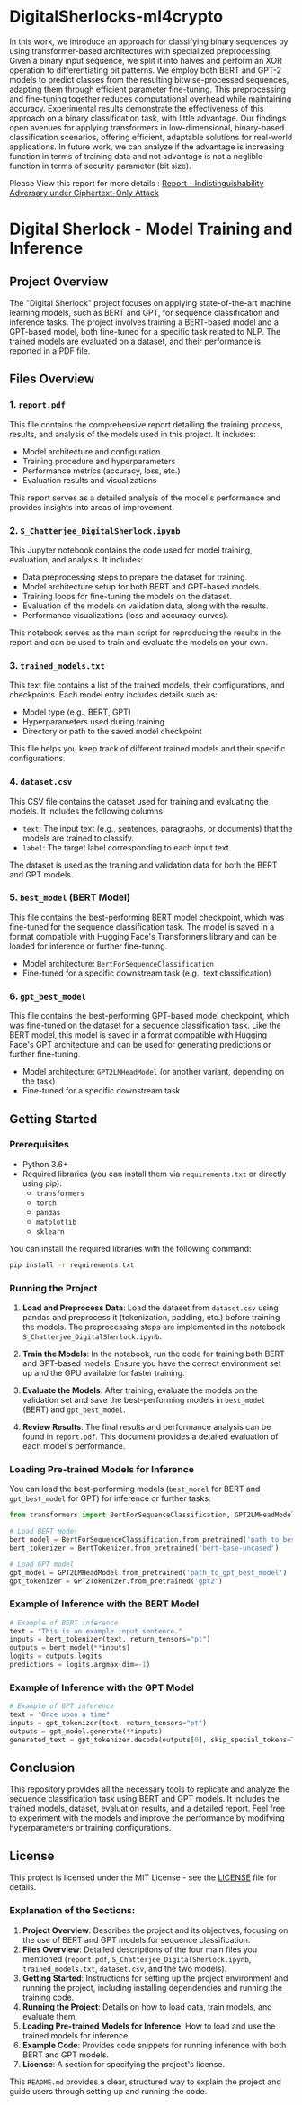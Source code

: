 # DigitalSherlocks-ml4crypto
 In this work, we introduce an approach for classifying binary sequences by using transformer-based architectures with specialized preprocessing. Given a binary input sequence, we split it into halves and perform an XOR operation to differentiating bit patterns. We employ both BERT and GPT-2 models to predict classes from the resulting bitwise-processed sequences, adapting them through efficient parameter fine-tuning. This preprocessing and fine-tuning together reduces computational overhead while maintaining accuracy. Experimental results demonstrate the effectiveness of this approach on a binary classification task, with little advantage. Our findings open avenues for applying transformers in low-dimensional, binary-based classification scenarios, offering efficient, adaptable solutions for real-world applications. In future work, we can analyze if the advantage is increasing function in terms of training data and not advantage is not a neglible function in terms of security parameter (bit size).

 Please View this report for more details : [Report - Indistinguishability Adversary under Ciphertext-Only Attack](https://github.com/SandeepChatterjee66/DigitalSherlocks-ml4crypto/blob/main/Report%20-%20S_Chatterjee___Indistinguishability_Adversary_under_Ciphertext_Only_Attack.pdf)


# Digital Sherlock - Model Training and Inference

## Project Overview

The "Digital Sherlock" project focuses on applying state-of-the-art machine learning models, such as BERT and GPT, for sequence classification and inference tasks. The project involves training a BERT-based model and a GPT-based model, both fine-tuned for a specific task related to NLP. The trained models are evaluated on a dataset, and their performance is reported in a PDF file.

## Files Overview

### 1. `report.pdf`
This file contains the comprehensive report detailing the training process, results, and analysis of the models used in this project. It includes:

- Model architecture and configuration
- Training procedure and hyperparameters
- Performance metrics (accuracy, loss, etc.)
- Evaluation results and visualizations

This report serves as a detailed analysis of the model's performance and provides insights into areas of improvement.

### 2. `S_Chatterjee_DigitalSherlock.ipynb`
This Jupyter notebook contains the code used for model training, evaluation, and analysis. It includes:

- Data preprocessing steps to prepare the dataset for training.
- Model architecture setup for both BERT and GPT-based models.
- Training loops for fine-tuning the models on the dataset.
- Evaluation of the models on validation data, along with the results.
- Performance visualizations (loss and accuracy curves).

This notebook serves as the main script for reproducing the results in the report and can be used to train and evaluate the models on your own.

### 3. `trained_models.txt`
This text file contains a list of the trained models, their configurations, and checkpoints. Each model entry includes details such as:

- Model type (e.g., BERT, GPT)
- Hyperparameters used during training
- Directory or path to the saved model checkpoint

This file helps you keep track of different trained models and their specific configurations.

### 4. `dataset.csv`
This CSV file contains the dataset used for training and evaluating the models. It includes the following columns:

- `text`: The input text (e.g., sentences, paragraphs, or documents) that the models are trained to classify.
- `label`: The target label corresponding to each input text.

The dataset is used as the training and validation data for both the BERT and GPT models.

### 5. `best_model` (BERT Model)
This file contains the best-performing BERT model checkpoint, which was fine-tuned for the sequence classification task. The model is saved in a format compatible with Hugging Face's Transformers library and can be loaded for inference or further fine-tuning.

- Model architecture: `BertForSequenceClassification`
- Fine-tuned for a specific downstream task (e.g., text classification)

### 6. `gpt_best_model`
This file contains the best-performing GPT-based model checkpoint, which was fine-tuned on the dataset for a sequence classification task. Like the BERT model, this model is saved in a format compatible with Hugging Face's GPT architecture and can be used for generating predictions or further fine-tuning.

- Model architecture: `GPT2LMHeadModel` (or another variant, depending on the task)
- Fine-tuned for a specific downstream task

## Getting Started

### Prerequisites

- Python 3.6+
- Required libraries (you can install them via `requirements.txt` or directly using pip):
  - `transformers`
  - `torch`
  - `pandas`
  - `matplotlib`
  - `sklearn`

You can install the required libraries with the following command:

```bash
pip install -r requirements.txt
```

### Running the Project

1. **Load and Preprocess Data**:
   Load the dataset from `dataset.csv` using pandas and preprocess it (tokenization, padding, etc.) before training the models. The preprocessing steps are implemented in the notebook `S_Chatterjee_DigitalSherlock.ipynb`.

2. **Train the Models**:
   In the notebook, run the code for training both BERT and GPT-based models. Ensure you have the correct environment set up and the GPU available for faster training.

3. **Evaluate the Models**:
   After training, evaluate the models on the validation set and save the best-performing models in `best_model` (BERT) and `gpt_best_model`.

4. **Review Results**:
   The final results and performance analysis can be found in `report.pdf`. This document provides a detailed evaluation of each model's performance.

### Loading Pre-trained Models for Inference

You can load the best-performing models (`best_model` for BERT and `gpt_best_model` for GPT) for inference or further tasks:

```python
from transformers import BertForSequenceClassification, GPT2LMHeadModel, BertTokenizer, GPT2Tokenizer

# Load BERT model
bert_model = BertForSequenceClassification.from_pretrained('path_to_best_model')
bert_tokenizer = BertTokenizer.from_pretrained('bert-base-uncased')

# Load GPT model
gpt_model = GPT2LMHeadModel.from_pretrained('path_to_gpt_best_model')
gpt_tokenizer = GPT2Tokenizer.from_pretrained('gpt2')
```

### Example of Inference with the BERT Model

```python
# Example of BERT inference
text = "This is an example input sentence."
inputs = bert_tokenizer(text, return_tensors="pt")
outputs = bert_model(**inputs)
logits = outputs.logits
predictions = logits.argmax(dim=-1)
```

### Example of Inference with the GPT Model

```python
# Example of GPT inference
text = "Once upon a time"
inputs = gpt_tokenizer(text, return_tensors="pt")
outputs = gpt_model.generate(**inputs)
generated_text = gpt_tokenizer.decode(outputs[0], skip_special_tokens=True)
```

## Conclusion

This repository provides all the necessary tools to replicate and analyze the sequence classification task using BERT and GPT models. It includes the trained models, dataset, evaluation results, and a detailed report. Feel free to experiment with the models and improve the performance by modifying hyperparameters or training configurations.

## License

This project is licensed under the MIT License - see the [LICENSE](LICENSE) file for details.


### Explanation of the Sections:

1. **Project Overview**: Describes the project and its objectives, focusing on the use of BERT and GPT models for sequence classification.
2. **Files Overview**: Detailed descriptions of the four main files you mentioned (`report.pdf`, `S_Chatterjee_DigitalSherlock.ipynb`, `trained_models.txt`, `dataset.csv`, and the two models).
3. **Getting Started**: Instructions for setting up the project environment and running the project, including installing dependencies and running the training code.
4. **Running the Project**: Details on how to load data, train models, and evaluate them.
5. **Loading Pre-trained Models for Inference**: How to load and use the trained models for inference.
6. **Example Code**: Provides code snippets for running inference with both BERT and GPT models.
7. **License**: A section for specifying the project's license.

This `README.md` provides a clear, structured way to explain the project and guide users through setting up and running the code.

